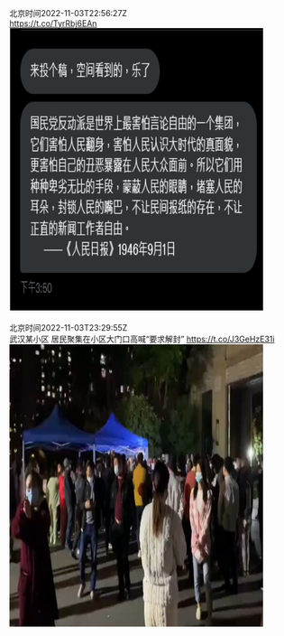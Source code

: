 北京时间2022-11-03T22:56:27Z<br>https://t.co/TyrRbj6EAn<br><img src='/temp/image/2022/o-Month-11/1588183330830585856_0.jpg' width='450' height='500'><br><br>北京时间2022-11-03T23:29:55Z<br>武汉某小区
居民聚集在小区大门口高喊“要求解封” https://t.co/J3GeHzE31i<br><img src='/temp/video/2022/o-Month-11/w-Day-03/whyyoutouzhele/1588191751680008194_0.jpg' width='450' height='500'><br><br>